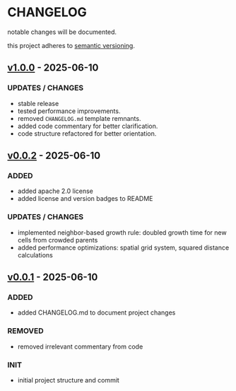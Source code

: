 # CHANGELOG

notable changes will be documented.

this project adheres to [semantic versioning](https://semver.org/spec/v2.0.0.html).

## [v1.0.0](https://github.com/your-username/physarum/commits/v1.0.0) - 2025-06-10

### UPDATES / CHANGES
- stable release
- tested performance improvements.
- removed `CHANGELOG.md` template remnants.
- added code commentary for better clarification.
- code structure refactored for better orientation.

## [v0.0.2](https://github.com/your-username/physarum/commits/v0.0.2) - 2025-06-10

### ADDED
- added apache 2.0 license
- added license and version badges to README

### UPDATES / CHANGES
- implemented neighbor-based growth rule: doubled growth time for new cells from crowded parents
- added performance optimizations: spatial grid system, squared distance calculations

## [v0.0.1](https://github.com/your-username/physarum/commits/v0.0.1) - 2025-06-10

### ADDED
- added CHANGELOG.md to document project changes

### REMOVED
- removed irrelevant commentary from code

### INIT
- initial project structure and commit
